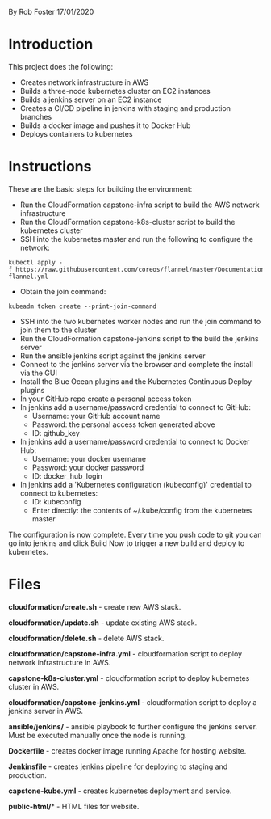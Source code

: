 By Rob Foster 17/01/2020

# Introduction
This project does the following:
- Creates network infrastructure in AWS
- Builds a three-node kubernetes cluster on EC2 instances
- Builds a jenkins server on an EC2 instance
- Creates a CI/CD pipeline in jenkins with staging and production branches
- Builds a docker image and pushes it to Docker Hub
- Deploys containers to kubernetes

# Instructions
These are the basic steps for building the environment:
- Run the CloudFormation capstone-infra script to build the AWS network infrastructure
- Run the CloudFormation capstone-k8s-cluster script to build the kubernetes cluster
- SSH into the kubernetes master and run the following to configure the network:
```
kubectl apply -f https://raw.githubusercontent.com/coreos/flannel/master/Documentation/kube-flannel.yml
```
- Obtain the join command:
```
kubeadm token create --print-join-command
```
- SSH into the two kubernetes worker nodes and run the join command to join them to the cluster
- Run the CloudFormation capstone-jenkins script to the build the jenkins server
- Run the ansible jenkins script against the jenkins server
- Connect to the jenkins server via the browser and complete the install via the GUI
- Install the Blue Ocean plugins and the Kubernetes Continuous Deploy plugins
- In your GitHub repo create a personal access token
- In jenkins add a username/password credential to connect to GitHub:
  - Username: your GitHub account name  
  - Password: the personal access token generated above
  - ID: github_key
- In jenkins add a username/password credential to connect to Docker Hub:
  - Username: your docker username
  - Password: your docker password
  - ID: docker_hub_login
- In jenkins add a 'Kubernetes configuration (kubeconfig)' credential to connect to kubernetes:
  - ID: kubeconfig
  - Enter directly: the contents of ~/.kube/config from the kubernetes master

The configuration is now complete. Every time you push code to git you can go into jenkins and click Build Now to trigger a new build and deploy to kubernetes.

# Files

**cloudformation/create.sh** - create new AWS stack.

**cloudformation/update.sh** - update existing AWS stack.

**cloudformation/delete.sh** - delete AWS stack.

**cloudformation/capstone-infra.yml** - cloudformation script to deploy network infrastructure in AWS.

**capstone-k8s-cluster.yml** - cloudformation script to deploy kubernetes cluster in AWS.

**cloudformation/capstone-jenkins.yml** - cloudformation script to deploy a jenkins server in AWS.

**ansible/jenkins/** - ansible playbook to further configure the jenkins server. Must be executed manually once the node is running.

**Dockerfile** - creates docker image running Apache for hosting website.

**Jenkinsfile** - creates jenkins pipeline for deploying to staging and production.

**capstone-kube.yml** - creates kubernetes deployment and service.

**public-html/*** - HTML files for website.

